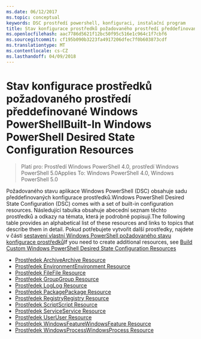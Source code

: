 ```yaml
---
ms.date: 06/12/2017
ms.topic: conceptual
keywords: DSC prostředí powershell, konfiguraci, instalační program
title: Stav konfigurace prostředků požadovaného prostředí předdefinované Windows PowerShell
ms.openlocfilehash: aac7786d5621f12bc50f95c516e1c964c1f7cbf6
ms.sourcegitcommit: cf195b090b3223fa4917206dfec7f0b603873cdf
ms.translationtype: MT
ms.contentlocale: cs-CZ
ms.lasthandoff: 04/09/2018
---
```

# <a name="built-in-windows-powershell-desired-state-configuration-resources"></a><span data-ttu-id="a180d-103">Stav konfigurace prostředků požadovaného prostředí předdefinované Windows PowerShell</span><span class="sxs-lookup"><span data-stu-id="a180d-103">Built-In Windows PowerShell Desired State Configuration Resources</span></span>

> <span data-ttu-id="a180d-104">Platí pro: Prostředí Windows PowerShell 4.0, prostředí Windows PowerShell 5.0</span><span class="sxs-lookup"><span data-stu-id="a180d-104">Applies To: Windows PowerShell 4.0, Windows PowerShell 5.0</span></span>

<span data-ttu-id="a180d-105">Požadovaného stavu aplikace Windows PowerShell (DSC) obsahuje sadu předdefinovaných konfigurace prostředků.</span><span class="sxs-lookup"><span data-stu-id="a180d-105">Windows PowerShell Desired State Configuration (DSC) comes with a set of built-in configuration resources.</span></span> <span data-ttu-id="a180d-106">Následující tabulka obsahuje abecední seznam těchto prostředků a odkazy na témata, která je podrobně popisují.</span><span class="sxs-lookup"><span data-stu-id="a180d-106">The following table provides an alphabetical list of these resources and links to topics that describe them in detail.</span></span> <span data-ttu-id="a180d-107">Pokud potřebujete vytvořit další prostředky, najdete v části [sestavení vlastní Windows PowerShell požadovaného stavu konfigurace prostředků](authoringResource.md)</span><span class="sxs-lookup"><span data-stu-id="a180d-107">If you need to create additional resources, see [Build Custom Windows PowerShell Desired State Configuration Resources](authoringResource.md)</span></span>

* [<span data-ttu-id="a180d-108">Prostředek Archive</span><span class="sxs-lookup"><span data-stu-id="a180d-108">Archive Resource</span></span>](archiveResource.md)
* [<span data-ttu-id="a180d-109">Prostředek Environment</span><span class="sxs-lookup"><span data-stu-id="a180d-109">Environment Resource</span></span>](environmentResource.md)
* [<span data-ttu-id="a180d-110">Prostředek File</span><span class="sxs-lookup"><span data-stu-id="a180d-110">File Resource</span></span>](fileResource.md)
* [<span data-ttu-id="a180d-111">Prostředek Group</span><span class="sxs-lookup"><span data-stu-id="a180d-111">Group Resource</span></span>](groupResource.md)
* [<span data-ttu-id="a180d-112">Prostředek Log</span><span class="sxs-lookup"><span data-stu-id="a180d-112">Log Resource</span></span>](logResource.md)
* [<span data-ttu-id="a180d-113">Prostředek Package</span><span class="sxs-lookup"><span data-stu-id="a180d-113">Package Resource</span></span>](packageResource.md)
* [<span data-ttu-id="a180d-114">Prostředek Registry</span><span class="sxs-lookup"><span data-stu-id="a180d-114">Registry Resource</span></span>](registryResource.md)
* [<span data-ttu-id="a180d-115">Prostředek Script</span><span class="sxs-lookup"><span data-stu-id="a180d-115">Script Resource</span></span>](scriptResource.md)
* [<span data-ttu-id="a180d-116">Prostředek Service</span><span class="sxs-lookup"><span data-stu-id="a180d-116">Service Resource</span></span>](serviceResource.md)
* [<span data-ttu-id="a180d-117">Prostředek User</span><span class="sxs-lookup"><span data-stu-id="a180d-117">User Resource</span></span>](userResource.md)
* [<span data-ttu-id="a180d-118">Prostředek WindowsFeature</span><span class="sxs-lookup"><span data-stu-id="a180d-118">WindowsFeature Resource</span></span>](windowsfeatureResource.md)
* [<span data-ttu-id="a180d-119">Prostředek WindowsProcess</span><span class="sxs-lookup"><span data-stu-id="a180d-119">WindowsProcess Resource</span></span>](windowsProcessResource.md)